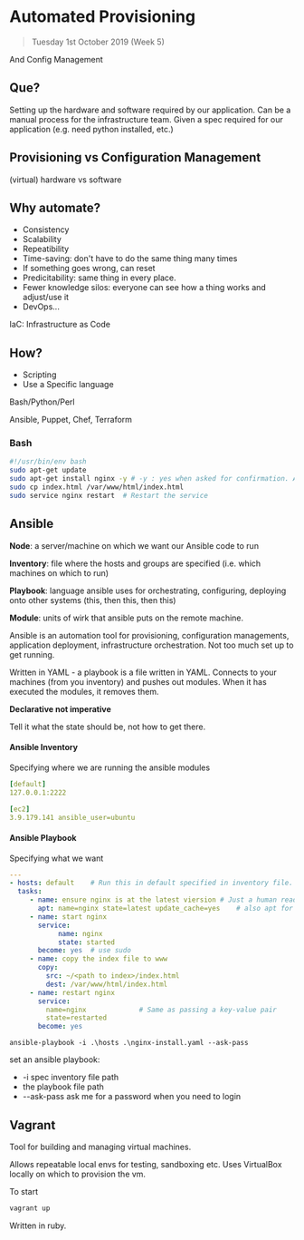 # Automated Provisioning

> Tuesday 1st October 2019 (Week 5)

And Config Management 

## Que?

Setting up the hardware and software required by our application. Can be a manual process for the infrastructure team. Given a spec required for our application (e.g. need python installed, etc.)

## Provisioning vs Configuration Management

(virtual) hardware vs software

## Why automate?

- Consistency
- Scalability
- Repeatibility
- Time-saving: don't have to do the same thing many times
- If something goes wrong, can reset
- Predicitability: same thing in every place.
- Fewer knowledge silos: everyone can see how a thing works and adjust/use it
- DevOps...

IaC: Infrastructure as Code

## How?

- Scripting
- Use a Specific language

Bash/Python/Perl

Ansible, Puppet, Chef, Terraform

### Bash

```bash
#!/usr/bin/env bash
sudo apt-get update
sudo apt-get install nginx -y # -y : yes when asked for confirmation. Also -qq
sudo cp index.html /var/www/html/index.html
sudo service nginx restart	# Restart the service
```

## Ansible

**Node**: a server/machine on which we want our Ansible code to run

**Inventory**: file where the hosts and groups are specified (i.e. which machines on which to run)

**Playbook**: language ansible uses for orchestrating, configuring, deploying onto other systems (this, then this, then this)

**Module**: units of wirk that ansible puts on the remote machine.

Ansible is an automation tool for provisioning, configuration managements, application deployment, infrastructure orchestration. Not too much set up to get running. 

Written in YAML - a playbook is a file written in YAML. Connects to your machines (from you inventory) and pushes out modules. When it has executed the modules, it removes them.

**Declarative not imperative**

Tell it what the state should be, not how to get there.

#### Ansible Inventory

Specifying where we are running the ansible modules

```yaml
[default]
127.0.0.1:2222

[ec2]
3.9.179.141 ansible_user=ubuntu
```

#### Ansible Playbook

Specifying what we want

```yaml
---
- hosts: default	# Run this in default specified in inventory file.
  tasks:
	 - name: ensure nginx is at the latest viersion	# Just a human readable name
	   apt: name=nginx state=latest update_cache=yes	# also apt for places where apt isn't usually used.
	 - name: start nginx
	   service:
	   		name: nginx
	   		state: started
	   become: yes	# use sudo
	 - name: copy the index file to www
	   copy: 
	     src: ~/<path to index>/index.html
	     dest: /var/www/html/index.html
	 - name: restart nginx
	   service: 
	     name=nginx				# Same as passing a key-value pair
	     state=restarted
	   become: yes
```

```
ansible-playbook -i .\hosts .\nginx-install.yaml --ask-pass
```

set an ansible playbook:

- -i spec inventory file path
- the playbook file path 
- --ask-pass ask me for a password when you need to login

## Vagrant

Tool for building and managing virtual machines. 

Allows repeatable local envs for testing, sandboxing etc. Uses VirtualBox locally on which to provision the vm.

To start 

```bash
vagrant up
```

Written in ruby.

